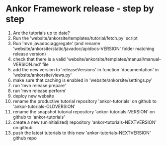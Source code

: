 # Ankor Framework release - step by step

1. Are the tutorials up to date?
2. Run the 'website/ankorsite/templates/tutorial/fetch.py' script
3. Run 'mvn javadoc:aggregate' (and rename 'website/ankorsite/static/javadoc/apidocs-VERSION' folder matching release version)
4. check that there is a valid 'website/ankorsite/templates/manual/manual-VERSION.md' file
5. add the new version to 'releaseVersions' in function 'documentation' in 'website/ankorsite/views.py'
6. make sure that caching is enabled in 'website/ankorsite/settings.py'
7. run 'mvn release:prepare'
8. run 'mvn release:perform'
9. deploy new website
10. rename the productive tutorial repository 'ankor-tutorials' on github to 'ankor-tutorials-OLDVERSION'
11. rename the snapshot tutorial repository 'ankor-tutorials-VERSION' on github to 'ankor-tutorials'
12. create a new (uninitialized) repository 'ankor-tutorials-NEXTVERSION' on github
13. push the latest tutorials to this new 'ankor-tutorials-NEXTVERSION' github repo
